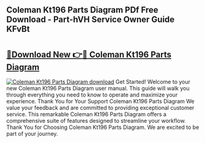 ## Coleman Kt196 Parts Diagram PDf Free Download - Part-hVH Service Owner Guide KFvBt

# <h2><a href="http://dfogg2n.blite.top/?on=Coleman+Kt196+Parts+Diagram">🔗Download New 👉🔴 Coleman Kt196 Parts Diagram</a></h2>

[![Coleman Kt196 Parts Diagram download](https://i.imgur.com/lujVjoI.png)](http://dfogg2n.blite.top/?on=Coleman+Kt196+Parts+Diagram)
Get Started! Welcome to your new Coleman Kt196 Parts Diagram user manual. This guide will walk you through everything you need to know to operate and maximize your experience. Thank You for Your Support Coleman Kt196 Parts Diagram We value your feedback and are committed to providing exceptional customer service. This remarkable Coleman Kt196 Parts Diagram offers a comprehensive suite of features designed to streamline your workflow. Thank You for Choosing Coleman Kt196 Parts Diagram. We are excited to be part of your journey.
